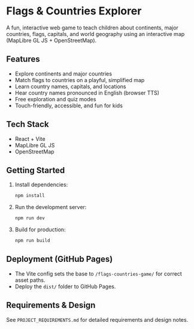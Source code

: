 # Flags & Countries Explorer

A fun, interactive web game to teach children about continents, major countries, flags, capitals, and world geography using an interactive map (MapLibre GL JS + OpenStreetMap).

## Features
- Explore continents and major countries
- Match flags to countries on a playful, simplified map
- Learn country names, capitals, and locations
- Hear country names pronounced in English (browser TTS)
- Free exploration and quiz modes
- Touch-friendly, accessible, and fun for kids

## Tech Stack
- React + Vite
- MapLibre GL JS
- OpenStreetMap

## Getting Started
1. Install dependencies:
   ```bash
   npm install
   ```
2. Run the development server:
   ```bash
   npm run dev
   ```
3. Build for production:
   ```bash
   npm run build
   ```

## Deployment (GitHub Pages)
- The Vite config sets the base to `/flags-countries-game/` for correct asset paths.
- Deploy the `dist/` folder to GitHub Pages.

## Requirements & Design
See `PROJECT_REQUIREMENTS.md` for detailed requirements and design notes. 
